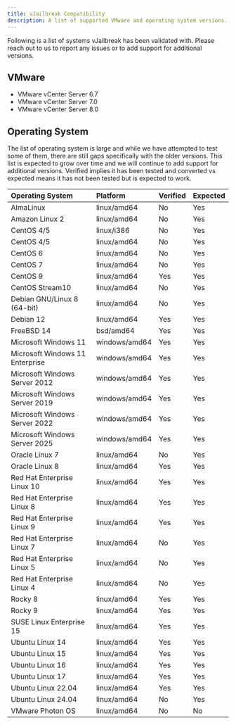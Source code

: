 ```yaml
---
title: vJailbreak Compatibility
description: A list of supported VMware and operating system versions.
---
```


Following is a list of systems vJailbreak has been validated with. Please reach out to us to report any issues or to add support for additional versions.

## VMware

* VMware vCenter Server 6.7
* VMware vCenter Server 7.0
* VMware vCenter Server 8.0

## Operating System

The list of operating system is large and while we have attempted
to test some of them, there are still gaps specifically with the older
versions. This list is expected to grow over time and we will continue to
add support for additional versions. Verified implies it has been tested and converted vs expected means it has not been tested but is expected to work.


| Operating System | Platform | Verified | Expected |
| :--- | :--- | :--- | :--- |
| AlmaLinux | linux/amd64 | No | Yes |
| Amazon Linux 2 | linux/amd64 | No | Yes |
| CentOS 4/5  | linux/i386 | No | Yes |
| CentOS 4/5  | linux/amd64 | No | Yes |
| CentOS 6  | linux/amd64 | No | Yes |
| CentOS 7 | linux/amd64 | No | Yes |
| CentOS 9 | linux/amd64 | Yes | Yes |
| CentOS Stream10 | linux/amd64 | No | Yes |
| Debian GNU/Linux 8 (64-bit) | linux/amd64 | No | Yes |
| Debian 12 | linux/amd64 | Yes | Yes |
| FreeBSD 14 | bsd/amd64 | Yes | Yes |
| Microsoft Windows 11 | windows/amd64 | Yes | Yes |
| Microsoft Windows 11 Enterprise | windows/amd64 | Yes | Yes |
| Microsoft Windows Server 2012 | windows/amd64 | Yes | Yes |
| Microsoft Windows Server 2019 | windows/amd64 | Yes | Yes |
| Microsoft Windows Server 2022 | windows/amd64 | Yes | Yes |
| Microsoft Windows Server 2025 | windows/amd64 | Yes | Yes |
| Oracle Linux 7 | linux/amd64 | No | Yes |
| Oracle Linux 8 | linux/amd64 | Yes | Yes |
| Red Hat Enterprise Linux 10 | linux/amd64 | Yes | Yes |
| Red Hat Enterprise Linux 8 | linux/amd64 | Yes | Yes |
| Red Hat Enterprise Linux 9 | linux/amd64 | Yes | Yes |
| Red Hat Enterprise Linux 7 | linux/amd64 | No | Yes |
| Red Hat Enterprise Linux 5 | linux/amd64 | No | Yes |
| Red Hat Enterprise Linux 4 | linux/amd64 | No | Yes |
| Rocky 8 | linux/amd64 | Yes | Yes |
| Rocky 9 | linux/amd64 | Yes | Yes |
| SUSE Linux Enterprise 15 | linux/amd64 | Yes | Yes |
| Ubuntu Linux 14 | linux/amd64 | Yes | Yes |
| Ubuntu Linux 15 | linux/amd64 | Yes | Yes |
| Ubuntu Linux 16 | linux/amd64 | Yes | Yes |
| Ubuntu Linux 17 | linux/amd64 | Yes | Yes |
| Ubuntu Linux 22.04 | linux/amd64 | Yes | Yes |
| Ubuntu Linux 24.04 | linux/amd64 | No | Yes |
| VMware Photon OS  | linux/amd64 | No | No |


